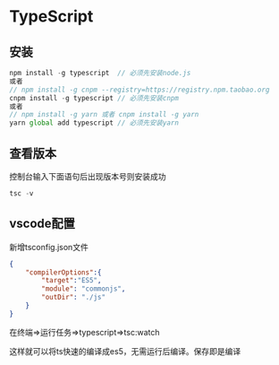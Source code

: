 # TypeScript
## 安装
```js
npm install -g typescript  // 必须先安装node.js
或者
// npm install -g cnpm --registry=https://registry.npm.taobao.org
cnpm install -g typescript // 必须先安装cnpm 
或者
// npm install -g yarn 或者 cnpm install -g yarn
yarn global add typescript // 必须先安装yarn 
```

## 查看版本
控制台输入下面语句后出现版本号则安装成功
```js
tsc -v
```

## vscode配置
新增tsconfig.json文件
```json
{
    "compilerOptions":{
        "target":"ES5",
        "module": "commonjs",
        "outDir": "./js"
    }
}
```
在终端=>运行任务=>typescript=>tsc:watch

这样就可以将ts快速的编译成es5，无需运行后编译。保存即是编译
